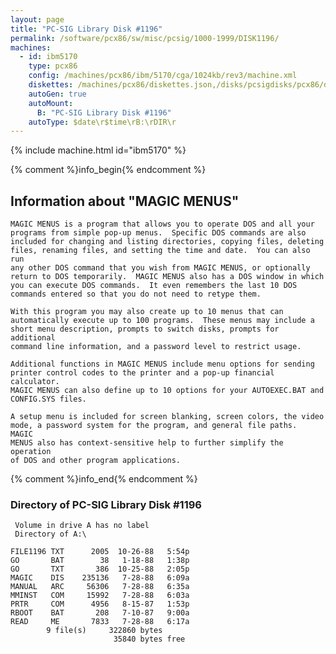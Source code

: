 ```yaml
---
layout: page
title: "PC-SIG Library Disk #1196"
permalink: /software/pcx86/sw/misc/pcsig/1000-1999/DISK1196/
machines:
  - id: ibm5170
    type: pcx86
    config: /machines/pcx86/ibm/5170/cga/1024kb/rev3/machine.xml
    diskettes: /machines/pcx86/diskettes.json,/disks/pcsigdisks/pcx86/diskettes.json
    autoGen: true
    autoMount:
      B: "PC-SIG Library Disk #1196"
    autoType: $date\r$time\rB:\rDIR\r
---
```


{% include machine.html id="ibm5170" %}

{% comment %}info_begin{% endcomment %}

## Information about "MAGIC MENUS"

    MAGIC MENUS is a program that allows you to operate DOS and all your
    programs from simple pop-up menus.  Specific DOS commands are also
    included for changing and listing directories, copying files, deleting
    files, renaming files, and setting the time and date.  You can also run
    any other DOS command that you wish from MAGIC MENUS, or optionally
    return to DOS temporarily.  MAGIC MENUS also has a DOS window in which
    you can execute DOS commands.  It even remembers the last 10 DOS
    commands entered so that you do not need to retype them.
    
    With this program you may also create up to 10 menus that can
    automatically execute up to 100 programs.  These menus may include a
    short menu description, prompts to switch disks, prompts for additional
    command line information, and a password level to restrict usage.
    
    Additional functions in MAGIC MENUS include menu options for sending
    printer control codes to the printer and a pop-up financial calculator.
    MAGIC MENUS can also define up to 10 options for your AUTOEXEC.BAT and
    CONFIG.SYS files.
    
    A setup menu is included for screen blanking, screen colors, the video
    mode, a password system for the program, and general file paths.  MAGIC
    MENUS also has context-sensitive help to further simplify the operation
    of DOS and other program applications.
{% comment %}info_end{% endcomment %}


### Directory of PC-SIG Library Disk #1196

     Volume in drive A has no label
     Directory of A:\

    FILE1196 TXT      2005  10-26-88   5:54p
    GO       BAT        38   1-18-88   1:38p
    GO       TXT       386  10-25-88   2:05p
    MAGIC    DIS    235136   7-28-88   6:09a
    MANUAL   ARC     56306   7-28-88   6:35a
    MMINST   COM     15992   7-28-88   6:03a
    PRTR     COM      4956   8-15-87   1:53p
    RBOOT    BAT       208   7-10-87   9:00a
    READ     ME       7833   7-28-88   6:17a
            9 file(s)     322860 bytes
                           35840 bytes free
